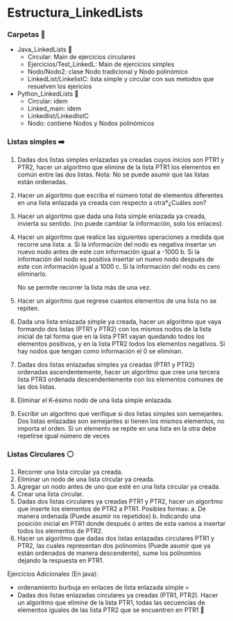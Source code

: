 # Estructura_LinkedLists 
### Carpetas :file_folder:
+ Java_LinkedLists :red_circle:
    + Circular: Main de ejercicios circulares
    + Ejercicios/Test_LinkedL: Main de ejercicios simples
    + Nodo/Nodo2: clase Nodo tradicional y Nodo polinómico
    + LinkedList/LinkelistC: lista simple y circular con sus metodos que resuelven los ejericios
+ Python_LinkedLists :snake:
    + Circular: idem
    + Linked_main: idem
    + Linkedlist/LinkedlistC
    + Nodo: contiene Nodos y Nodos polinómicos
### Listas simples  :arrow_right:
 1.	Dadas dos listas simples enlazadas ya creadas cuyos inicios son PTR1 y PTR2, hacer un algoritmo que elimine de la lista PTR1 los elementos en común entre las dos listas. Nota: No se puede asumir que las listas están ordenadas.  

2.	Hacer un algoritmo que escriba el número total de elementos diferentes en una lista enlazada ya creada con respecto a otra*¿Cuáles son? 

3.	Hacer un algoritmo que dada una lista simple enlazada ya creada, invierta su sentido. (no puede cambiar la información, solo los enlaces). 

4.	Hacer un algoritmo que realice las siguientes operaciones a medida que recorre una lista:
a.	Si la información del nodo es negativa insertar un nuevo nodo antes de este con información igual a -1000
b.	Si la información del nodo es positiva insertar un nuevo nodo después de este con información igual a 1000
c.	Si la información del nodo es cero eliminarlo.
 
    No se permite recorrer la lista más de una vez. 	

5.	Hacer un algoritmo que regrese cuantos elementos de una lista no se repiten.


6.	Dada una lista enlazada simple ya creada, hacer un algoritmo que vaya formando dos listas (PTR1 y PTR2) con los mismos nodos de la lista inicial de tal forma que en la lista PTR1 vayan quedando todos los elementos positivos, y en la lista PTR2 todos los elementos negativos. Si hay nodos que tengan como información el 0 se eliminan. 

7.	Dadas dos listas enlazadas simples ya creadas (PTR1 y PTR2) ordenadas ascendentemente, hacer un algoritmo que cree una tercera lista PTR3 ordenada descendentemente con los elementos comunes de las dos listas.

8.	Eliminar el K-ésimo nodo de una lista simple enlazada. 

9.	Escribir un algoritmo que verifique si dos listas simples son semejantes. Dos listas enlazadas son semejantes si tienen los mismos elementos, no importa el orden. Si un elemento se repite en una lista en la otra debe repetirse igual número de veces

### Listas Circulares :white_circle:
1.	Recorrer una lista circular ya creada. 
2.	Eliminar un nodo de una lista circular ya creada.  
3.	Agregar un nodo antes de uno que esté en una lista circular ya creada. 
4.	Crear una lista circular. 
5.	Dadas dos listas circulares ya creadas PTR1 y PTR2, hacer un algoritmo que inserte los elementos de PTR2 a PTR1. Posibles formas:
a.	De manera ordenada (Puede asumir no repetidos) 
b.	Indicando una posición inicial en PTR1 donde después ó antes de esta vamos a insertar todos los elementos de PTR2. 
6.	Hacer un algoritmo que dadas dos listas enlazadas circulares PTR1 y PTR2, las cuales representan dos polinomios (Puede asumir que ya están ordenados de manera descendente), sume los polinomios dejando la respuesta en PTR1.

Ejercicios Adicionales (En java):
+ ordenamiento burbuja en enlaces de lista enlazada simple :skull:
+ Dadas dos listas enlazadas circulares ya creadas (PTR1, PTR2).
Hacer un algoritmo que elimine de la lista PTR1, todas las secuencias de
elementos iguales de las lista PTR2 que se encuentren en PTR1 :brain:
